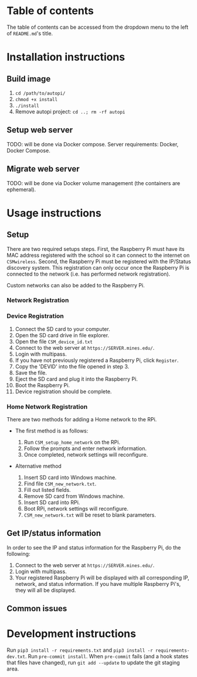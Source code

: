 # Table of contents
The table of contents can be accessed from the dropdown menu to the left of `README.md`'s title.

# Installation instructions
## Build image
1. `cd /path/to/autopi/`
2. `chmod +x install`
3. `./install`
4. Remove autopi project: `cd ..; rm -rf autopi`


## Setup web server
TODO: will be done via Docker compose.
Server requirements: Docker, Docker Compose.

## Migrate web server
TODO: will be done via Docker volume management (the containers are ephemeral).


# Usage instructions
## Setup
There are two required setups steps. First, the Raspberry Pi must have its MAC address registered with the school so it can connect to the internet on `CSMwireless`. Second, the Raspberry Pi must be registered with the IP/Status discovery system. This registration can only occur once the Raspberry Pi is connected to the network (i.e. has performed network registration).

Custom networks can also be added to the Raspberry Pi.

### Network Registration


### Device Registration
1. Connect the SD card to your computer.
2. Open the SD card drive in file explorer.
3. Open the file `CSM_device_id.txt`
4. Connect to the web server at `https://SERVER.mines.edu/`. 
5. Login with multipass.
6. If you have not previously registered a Raspberry Pi, click `Register`.
7. Copy the 'DEVID' into the file opened in step 3.
8. Save the file.
9. Eject the SD card and plug it into the Raspberry Pi.
10. Boot the Raspberry Pi. 
11. Device registration should be complete.

### Home Network Registration
There are two methods for adding a Home network to the RPi.
- The first method is as follows:
  1. Run `CSM_setup_home_network` on the RPi.
  2. Follow the prompts and enter network information.
  3. Once completed, network settings will reconfigure.

- Alternative method
  1. Insert SD card into Windows machine.
  2. Find file `CSM_new_network.txt`.
  3. Fill out listed fields.
  4. Remove SD card from Windows machine.
  5. Insert SD card into RPi.
  6. Boot RPi, network settings will reconfigure.
  7. `CSM_new_network.txt` will be reset to blank parameters.

## Get IP/status information
In order to see the IP and status information for the Raspberry Pi, do the following:
1. Connect to the web server at `https://SERVER.mines.edu/`. 
2. Login with multipass.
3. Your registered Raspberry Pi will be displayed with all corresponding IP, network, and status information.
   If you have multiple Raspberry Pi's, they will all be displayed.

## Common issues

# Development instructions
Run `pip3 install -r requirements.txt` and `pip3 install -r requirements-dev.txt`.
Run `pre-commit install`.
When `pre-commit` fails (and a hook states that files have changed), run `git add --update` to update the git staging area.
